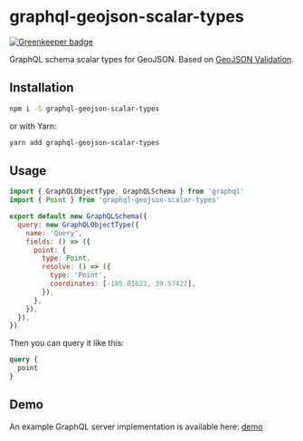 # graphql-geojson-scalar-types

[![Greenkeeper badge](https://badges.greenkeeper.io/enniel/graphql-geojson-scalar-types.svg)](https://greenkeeper.io/)

GraphQL schema scalar types for GeoJSON. Based on [GeoJSON Validation](https://github.com/craveprogramminginc/GeoJSON-Validation).

## Installation

```bash
npm i -S graphql-geojson-scalar-types
```

or with Yarn:

```bash
yarn add graphql-geojson-scalar-types
```

## Usage

```js
import { GraphQLObjectType, GraphQLSchema } from 'graphql'
import { Point } from 'graphql-geojson-scalar-types'

export default new GraphQLSchema({
  query: new GraphQLObjectType({
    name: 'Query',
    fields: () => ({
      point: {
        type: Point,
        resolve: () => ({
          type: 'Point',
          coordinates: [-105.01621, 39.57422],
        }),
      },
    }),
  }),
})
```

Then you can query it like this:

```graphql
query {
  point
}
```

## Demo

An example GraphQL server implementation is available here:
[demo](https://github.com/enniel/graphql-geojson-scalar-types/tree/master/demo)

